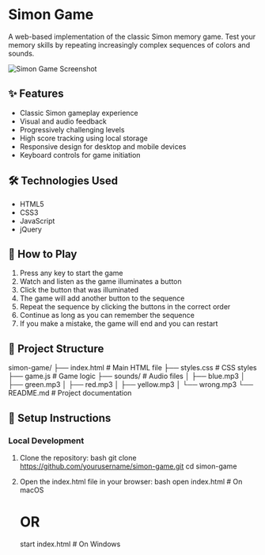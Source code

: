 
# Simon Game

A web-based implementation of the classic Simon memory game. Test your memory skills by repeating increasingly complex sequences of colors and sounds.

![Simon Game Screenshot](https://github.com/user-attachments/assets/55416459-ec87-470b-8468-827715d80d8b)


## ✨ Features

- Classic Simon gameplay experience
- Visual and audio feedback
- Progressively challenging levels
- High score tracking using local storage
- Responsive design for desktop and mobile devices
- Keyboard controls for game initiation

## 🛠️ Technologies Used

- HTML5
- CSS3
- JavaScript
- jQuery

## 🚀 How to Play

1. Press any key to start the game
2. Watch and listen as the game illuminates a button
3. Click the button that was illuminated
4. The game will add another button to the sequence
5. Repeat the sequence by clicking the buttons in the correct order
6. Continue as long as you can remember the sequence
7. If you make a mistake, the game will end and you can restart

## 📁 Project Structure


simon-game/
├── index.html         # Main HTML file
├── styles.css         # CSS styles
├── game.js            # Game logic
├── sounds/            # Audio files
│   ├── blue.mp3
│   ├── green.mp3
│   ├── red.mp3
│   ├── yellow.mp3
│   └── wrong.mp3
└── README.md          # Project documentation


## 🔧 Setup Instructions

### Local Development

1. Clone the repository:
   bash
   git clone https://github.com/yourusername/simon-game.git
   cd simon-game
   

2. Open the index.html file in your browser:
   bash
   open index.html   # On macOS
   # OR
   start index.html  # On Windows
